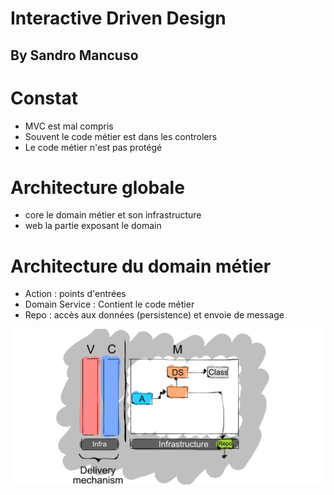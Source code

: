 # Interactive Driven Design
## By Sandro Mancuso

# Constat 
- MVC est mal compris
- Souvent le code métier est dans les controlers
- Le code métier n'est pas protégé

# Architecture globale
- core le domain métier et son infrastructure
- web la partie exposant le domain 
 
# Architecture du domain métier
- Action : points d'entrées
- Domain Service : Contient le code métier
- Repo : accès aux données (persistence) et envoie de message

![Interaction driven design architecture](https://github.com/magelle/notes/blob/master/interation-driven-design.png?raw=true)
